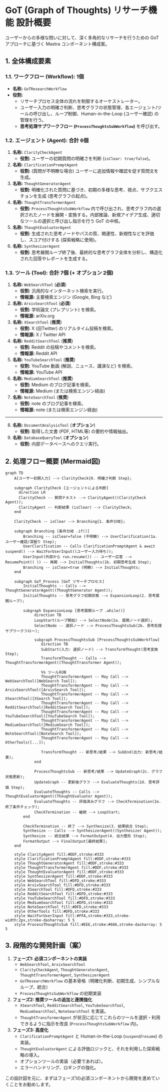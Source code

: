 # GoT (Graph of Thoughts) リサーチ機能 設計概要

ユーザーからの多様な問いに対して、深く多角的なリサーチを行うための GoT アプローチに基づく Mastra コンポーネント構成案。

## 1. 全体構成要素

### 1.1. ワークフロー (Workflow): 1個

*   **名称:** `GoTResearchWorkflow`
*   **役割:**
    *   リサーチプロセス全体の流れを制御するオーケストレーター。
    *   ユーザー入力の明確さ判断、思考グラフの状態管理、各エージェント/ツールの呼び出し、ループ制御、Human-in-the-Loop (ユーザー確認) の管理を行う。
    *   **思考処理サブワークフロー (`ProcessThoughtsSubWorkflow`)** を呼び出す。

### 1.2. エージェント (Agent): 合計 6個

1.  **名称:** `ClarityCheckAgent`
    *   **役割:** ユーザーの初期質問の明確さを判断 (`isClear: true/false`)。
2.  **名称:** `ClarificationPromptAgent`
    *   **役割:** (質問が不明瞭な場合) ユーザーに追加情報や確認を促す質問文を生成。
3.  **名称:** `ThoughtGeneratorAgent`
    *   **役割:** 明確化された質問に基づき、初期の多様な思考、視点、サブクエスチョンを生成 (思考グラフの起点)。
4.  **名称:** `ThoughtTransformerAgent`
    *   **役割:** `ProcessThoughtsSubWorkflow` 内で呼び出され、思考グラフ内の選択されたノードを展開・変換する。内部推論、新規アイデア生成、適切なツールの選択と呼び出し指示を行う GoT の中核。
5.  **名称:** `ThoughtEvaluatorAgent`
    *   **役割:** 生成された思考ノードやパスの質、関連性、新規性などを評価し、スコア付けする (探索戦略に使用)。
6.  **名称:** `SynthesizerAgent`
    *   **役割:** 思考展開ループ終了後、最終的な思考グラフ全体を分析し、構造化された回答やレポートを生成する。

### 1.3. ツール (Tool): 合計 7個 (+ オプション 2個)

1.  **名称:** `WebSearchTool` (**必須**)
    *   **役割:** 汎用的なインターネット検索を実行。
    *   **情報源:** 主要検索エンジン (Google, Bing など)
2.  **名称:** `ArxivSearchTool` (**必須**)
    *   **役割:** 学術論文 (プレプリント) を検索。
    *   **情報源:** arXiv.org
3.  **名称:** `XSearchTool` (**推奨**)
    *   **役割:** X (旧Twitter) のリアルタイム投稿を検索。
    *   **情報源:** X / Twitter API
4.  **名称:** `RedditSearchTool` (**推奨**)
    *   **役割:** Reddit の投稿やコメントを検索。
    *   **情報源:** Reddit API
5.  **名称:** `YouTubeSearchTool` (**推奨**)
    *   **役割:** YouTube 動画 (解説、ニュース、講演など) を検索。
    *   **情報源:** YouTube API
6.  **名称:** `MediumSearchTool` (**推奨**)
    *   **役割:** Medium のブログ記事を検索。
    *   **情報源:** Medium (または検索エンジン経由)
7.  **名称:** `NoteSearchTool` (**推奨**)
    *   **役割:** note のブログ記事を検索。
    *   **情報源:** note (または検索エンジン経由)
---
8.  **名称:** `DocumentAnalysisTool` (**オプション**)
    *   **役割:** 取得した文書 (PDF, HTML等) の要約や情報抽出。
9.  **名称:** `DatabaseQueryTool` (**オプション**)
    *   **役割:** 内部データベースへのクエリ実行。

## 2. 処理フロー概要 (Mermaid図)

```mermaid
graph TD
    A[ユーザー初期入力] --> ClarityCheck{0. 明確さ判断 Step};

    subgraph ClarityCheck [エージェントによる判断]
      direction LR
      ClarityCheck -- 質問テキスト --> ClarityAgent((ClarityCheck Agent));
      ClarityAgent -- 判断結果 (isClear) --> ClarityCheck;
    end

    ClarityCheck -- isClear --> Branching{1. 条件分岐};

    subgraph Branching [条件分岐 .if()]
        Branching -- isClear=false (不明瞭) --> UserClarification(1a. ユーザー確認/深掘り Step);
        UserClarification -- Calls ClarificationPromptAgent & await suspend() --> WaitForUserInput((ユーザー入力待ち));
        UserInput(外部から run.resume()) -- ユーザー応答 --> ResumePoint(( )) -- 再開 --> InitialThoughts(1b. 初期思考生成 Step);
        Branching -- isClear=true (明瞭) --> InitialThoughts;
    end

    subgraph GoT_Process [GoT リサーチプロセス]
        InitialThoughts -- Calls --> ThoughtGeneratorAgent((ThoughtGenerator Agent));
        InitialThoughts -- 思考グラフ初期状態 --> ExpansionLoop(2. 思考展開ループ);

        subgraph ExpansionLoop [思考展開ループ .while()]
             direction TB
             LoopStart(ループ開始) --> SelectNode(2a. 展開ノード選択);
             SelectNode -- 選択ノード --> ProcessThoughtsSub(2b. 思考処理サブワークフロー);

             subgraph ProcessThoughtsSub [ProcessThoughtsSubWorkflow]
                direction TB
                SubStart(入力: 選択ノード) --> TransformThought(思考変換 Step);
                TransformThought -- Calls --> ThoughtTransformerAgent((ThoughtTransformer Agent));

                %% ツール利用
                ThoughtTransformerAgent -- May Call --> WebSearchTool([WebSearch Tool]);
                ThoughtTransformerAgent -- May Call --> ArxivSearchTool([ArxivSearch Tool]);
                ThoughtTransformerAgent -- May Call --> XSearchTool([XSearch Tool]);
                ThoughtTransformerAgent -- May Call --> RedditSearchTool([RedditSearch Tool]);
                ThoughtTransformerAgent -- May Call --> YouTubeSearchTool([YouTubeSearch Tool]);
                ThoughtTransformerAgent -- May Call --> MediumSearchTool([MediumSearch Tool]);
                ThoughtTransformerAgent -- May Call --> NoteSearchTool([NoteSearch Tool]);
                ThoughtTransformerAgent -- May Call --> OtherTools([...]);

                TransformThought -- 新思考/結果 --> SubEnd(出力: 新思考/結果);
             end

             ProcessThoughtsSub -- 新思考/結果 --> UpdateGraph(2c. グラフ状態更新);
             UpdateGraph -- 更新後グラフ --> EvaluateThoughts(2d. 思考評価 Step);
             EvaluateThoughts -- Calls --> ThoughtEvaluatorAgent((ThoughtEvaluator Agent));
             EvaluateThoughts -- 評価済みグラフ --> CheckTermination(2e. 終了条件チェック);
             CheckTermination -- 継続 --> LoopStart;
        end

        CheckTermination -- 終了 --> Synthesize(3. 結果統合 Step);
        Synthesize -- Calls --> SynthesizerAgent((Synthesizer Agent));
        Synthesize -- 統合結果 --> FormatOutput(4. 出力整形 Step);
        FormatOutput --> FinalOutput[最終結果];
    end

    style ClarityAgent fill:#DDF,stroke:#333
    style ClarificationPromptAgent fill:#DDF,stroke:#333
    style ThoughtGeneratorAgent fill:#DDF,stroke:#333
    style ThoughtTransformerAgent fill:#DDF,stroke:#333
    style ThoughtEvaluatorAgent fill:#DDF,stroke:#333
    style SynthesizerAgent fill:#DDF,stroke:#333
    style WebSearchTool fill:#DFD,stroke:#333
    style ArxivSearchTool fill:#DFD,stroke:#333
    style XSearchTool fill:#DFD,stroke:#333
    style RedditSearchTool fill:#DFD,stroke:#333
    style YouTubeSearchTool fill:#DFD,stroke:#333
    style MediumSearchTool fill:#DFD,stroke:#333
    style NoteSearchTool fill:#DFD,stroke:#333
    style OtherTools fill:#DFD,stroke:#333
    style WaitForUserInput fill:#FFA,stroke:#333,stroke-width:2px,stroke-dasharray: 5 5
    style ProcessThoughtsSub fill:#EEE,stroke:#666,stroke-dasharray: 5 5
```

## 3. 段階的な開発計画（案）

1.  **フェーズ1: 必須コンポーネントの実装**
    *   `WebSearchTool`, `ArxivSearchTool`
    *   `ClarityCheckAgent`, `ThoughtGeneratorAgent`, `ThoughtTransformerAgent`, `SynthesizerAgent`
    *   `GoTResearchWorkflow` の基本骨格（明確化判断、初期生成、シンプルなループ、統合）
    *   `ProcessThoughtsSubWorkflow` の初期実装
2.  **フェーズ2: 推奨ツールの追加と連携強化**
    *   `XSearchTool`, `RedditSearchTool`, `YouTubeSearchTool`, `MediumSearchTool`, `NoteSearchTool` を実装。
    *   `ThoughtTransformerAgent` が状況に応じてこれらのツールを選択・利用できるように指示を改良 (`ProcessThoughtsSubWorkflow` 内)。
3.  **フェーズ3: 高度化**
    *   `ClarificationPromptAgent` と Human-in-the-Loop (`suspend`/`resume`) の実装。
    *   `ThoughtEvaluatorAgent` による評価ロジックと、それを利用した探索戦略の導入。
    *   オプションツールの実装（必要であれば）。
    *   エラーハンドリング、ロギングの強化。

この設計図を元に、まずはフェーズ1の必須コンポーネントから開発を進めていくことをお勧めします。 